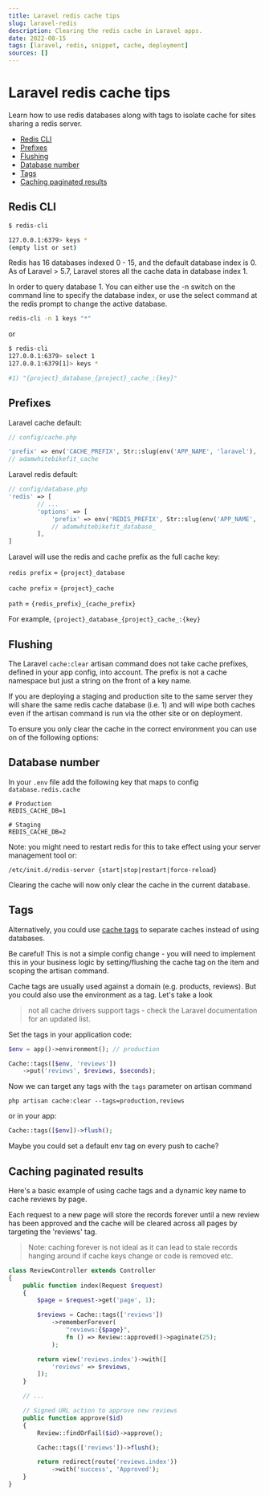 ```yaml
---
title: Laravel redis cache tips
slug: laravel-redis
description: Clearing the redis cache in Laravel apps.
date: 2022-08-15
tags: [laravel, redis, snippet, cache, deployment]
sources: []
---
```


# Laravel redis cache tips

Learn how to use redis databases along with tags to isolate cache for sites sharing a redis server.

- [Redis CLI](#redis-cli)
- [Prefixes](#prefixes)
- [Flushing](#flushing)
- [Database number](#database-number)
- [Tags](#tags)
- [Caching paginated results](#caching-paginated-results)

## Redis CLI
```bash
$ redis-cli

127.0.0.1:6379> keys *
(empty list or set)
```

Redis has 16 databases indexed 0 - 15, and the default database index is 0.
As of Laravel > 5.7, Laravel stores all the cache data in database index 1.

In order to query database 1. You can either use the -n switch on the command line to specify the database index, or use the select command at the redis prompt to change the active database.

```bash
redis-cli -n 1 keys "*"
```
or
```bash
$ redis-cli
127.0.0.1:6379> select 1
127.0.0.1:6379[1]> keys *

#1) "{project}_database_{project}_cache_:{key}"
```

## Prefixes

Laravel cache default:
```php
// config/cache.php

'prefix' => env('CACHE_PREFIX', Str::slug(env('APP_NAME', 'laravel'), '_').'_cache'),
// adamwhitebikefit_cache
```

Laravel redis default:
```php
// config/database.php
'redis' => [
        // ...
        'options' => [
            'prefix' => env('REDIS_PREFIX', Str::slug(env('APP_NAME', 'laravel'), '_').'_database_'),
            // adamwhitebikefit_database_
        ],
]
```

Laravel will use the redis and cache prefix as the full cache key:

`redis prefix` = `{project}_database`

`cache prefix` = `{project}_cache`

`path` = `{redis_prefix}_{cache_prefix}`

For example, `{project}_database_{project}_cache_:{key}`

## Flushing

The Laravel `cache:clear` artisan command does not take cache prefixes, defined in your app config, into account. The prefix is not a cache namespace but just a string on the front of a key name.

If you are deploying a staging and production site to the same server they will share the same redis cache database (i.e. 1) and will wipe both caches even if the artisan command is run via the other site or on deployment.

To ensure you only clear the cache in the correct environment you can use on of the following options:

## Database number

In your `.env` file add the following key that maps to config `database.redis.cache`
```
# Production
REDIS_CACHE_DB=1

# Staging
REDIS_CACHE_DB=2
```

Note: you might need to restart redis for this to take effect using your server management tool or:
```
/etc/init.d/redis-server {start|stop|restart|force-reload}
```

Clearing the cache will now only clear the cache in the current database.

## Tags

Alternatively, you could use [cache tags](https://laravel.com/docs/cache#storing-tagged-cache-items) to separate caches instead of using databases.

Be careful! This is not a simple config change - you will need to implement this in your business logic by setting/flushing the cache tag on the item and scoping the artisan command.

Cache tags are usually used against a domain (e.g. products, reviews). But you could also use the environment as a tag. Let's take a look

> not all cache drivers support tags - check the Laravel documentation for an updated list.

Set the tags in your application code:
```php
$env = app()->environment(); // production

Cache::tags([$env, 'reviews'])
    ->put('reviews', $reviews, $seconds);
```

Now we can target any tags with the `tags` parameter on artisan command
```
php artisan cache:clear --tags=production,reviews
```

or in your app:
```php
Cache::tags([$env])->flush();
```

Maybe you could set a default env tag on every push to cache?

## Caching paginated results

Here's a basic example of using cache tags and a dynamic key name to cache reviews by page.

Each request to a new page will store the records forever until a new review has been approved and the cache will be cleared across all pages by targeting the 'reviews' tag.

> Note: caching forever is not ideal as it can lead to stale records hanging around if cache keys change or code is removed etc.

```php
class ReviewController extends Controller
{
    public function index(Request $request)
    {
        $page = $request->get('page', 1);

        $reviews = Cache::tags(['reviews'])
            ->rememberForever(
                "reviews:{$page}",
                fn () => Review::approved()->paginate(25);
            );

        return view('reviews.index')->with([
            'reviews' => $reviews,
        ]);
    }

    // ...

    // Signed URL action to approve new reviews
    public function approve($id)
    {
        Review::findOrFail($id)->approve();

        Cache::tags(['reviews'])->flush();

        return redirect(route('reviews.index'))
            ->with('success', 'Approved');
    }
}
```